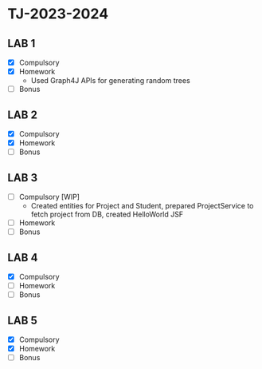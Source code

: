 # TJ-2023-2024
## LAB 1
  - [x] Compulsory
  - [x] Homework
    - Used Graph4J APIs for generating random trees
  - [ ] Bonus

## LAB 2
  - [x] Compulsory
  - [x] Homework
  - [ ] Bonus

## LAB 3
  - [ ] Compulsory [WIP]
    - Created entities for Project and Student, prepared ProjectService to fetch project from DB, created HelloWorld JSF
  - [ ] Homework
  - [ ] Bonus

## LAB 4
  - [x] Compulsory
  - [ ] Homework
  - [ ] Bonus

## LAB 5
  - [x] Compulsory
  - [x] Homework
  - [ ] Bonus
